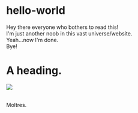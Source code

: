 # hello-world

Hey there everyone who bothers to read this!<br>
I'm just another noob in this vast universe/website.<br>
Yeah...now I'm done.<br>
Bye!<br>
<h1>A heading.</h1>
<img src="https://cdn.bulbagarden.net/upload/thumb/1/1b/146Moltres.png/250px-146Moltres.png">
<p><br>Moltres.</p>
